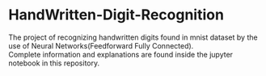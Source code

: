 # HandWritten-Digit-Recognition
The project of recognizing handwritten digits found in mnist dataset by the use of Neural Networks(Feedforward Fully Connected). <br>
Complete information and explanations are found inside the jupyter notebook in this repository.
